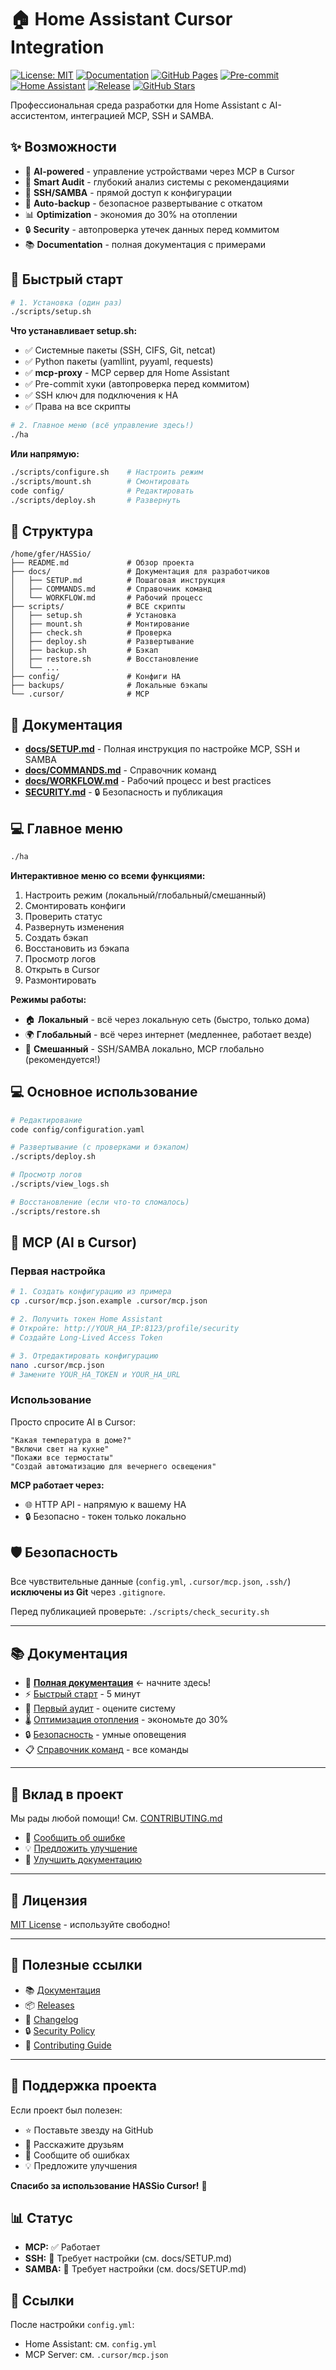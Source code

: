# 🏠 Home Assistant Cursor Integration

[![License: MIT](https://img.shields.io/badge/License-MIT-yellow.svg)](https://opensource.org/licenses/MIT)
[![Documentation](https://img.shields.io/badge/docs-live-brightgreen)][docs]
[![GitHub Pages](https://github.com/Gfermoto/HASSio_Cursor/workflows/Deploy%20Documentation/badge.svg)](https://github.com/Gfermoto/HASSio_Cursor/actions)
[![Pre-commit](https://img.shields.io/badge/pre--commit-enabled-brightgreen?logo=pre-commit)](https://github.com/pre-commit/pre-commit)
[![Home Assistant](https://img.shields.io/badge/Home%20Assistant-Compatible-41BDF5.svg)](https://www.home-assistant.io/)
[![Release](https://img.shields.io/github/v/release/Gfermoto/HASSio_Cursor)](https://github.com/Gfermoto/HASSio_Cursor/releases)
[![GitHub Stars](https://img.shields.io/github/stars/Gfermoto/HASSio_Cursor?style=social)](https://github.com/Gfermoto/HASSio_Cursor/stargazers)

Профессиональная среда разработки для Home Assistant с AI-ассистентом, интеграцией MCP, SSH и SAMBA.

## ✨ Возможности

- 🤖 **AI-powered** - управление устройствами через MCP в Cursor
- 🔬 **Smart Audit** - глубокий анализ системы с рекомендациями
- 🔧 **SSH/SAMBA** - прямой доступ к конфигурации
- 💾 **Auto-backup** - безопасное развертывание с откатом
- 📊 **Optimization** - экономия до 30% на отоплении
- 🔒 **Security** - автопроверка утечек данных перед коммитом
- 📚 **Documentation** - полная документация с примерами

## 🚀 Быстрый старт

```bash
# 1. Установка (один раз)
./scripts/setup.sh
```

**Что устанавливает setup.sh:**

- ✅ Системные пакеты (SSH, CIFS, Git, netcat)
- ✅ Python пакеты (yamllint, pyyaml, requests)
- ✅ **mcp-proxy** - MCP сервер для Home Assistant
- ✅ Pre-commit хуки (автопроверка перед коммитом)
- ✅ SSH ключ для подключения к HA
- ✅ Права на все скрипты

```bash
# 2. Главное меню (всё управление здесь!)
./ha
```

**Или напрямую:**

```bash
./scripts/configure.sh    # Настроить режим
./scripts/mount.sh        # Смонтировать
code config/              # Редактировать
./scripts/deploy.sh       # Развернуть
```

## 📂 Структура

```text
/home/gfer/HASSio/
├── README.md             # Обзор проекта
├── docs/                 # Документация для разработчиков
│   ├── SETUP.md          # Пошаговая инструкция
│   ├── COMMANDS.md       # Справочник команд
│   └── WORKFLOW.md       # Рабочий процесс
├── scripts/              # ВСЕ скрипты
│   ├── setup.sh          # Установка
│   ├── mount.sh          # Монтирование
│   ├── check.sh          # Проверка
│   ├── deploy.sh         # Развертывание
│   ├── backup.sh         # Бэкап
│   ├── restore.sh        # Восстановление
│   └── ...
├── config/               # Конфиги HA
├── backups/              # Локальные бэкапы
└── .cursor/              # MCP
```

## 📖 Документация

- **[docs/SETUP.md](docs/SETUP.md)** - Полная инструкция по настройке MCP, SSH и SAMBA
- **[docs/COMMANDS.md](docs/COMMANDS.md)** - Справочник команд
- **[docs/WORKFLOW.md](docs/WORKFLOW.md)** - Рабочий процесс и best practices
- **[SECURITY.md](SECURITY.md)** - 🔒 Безопасность и публикация

## 💻 Главное меню

```bash
./ha
```

**Интерактивное меню со всеми функциями:**

1. Настроить режим (локальный/глобальный/смешанный)
2. Смонтировать конфиги
3. Проверить статус
4. Развернуть изменения
5. Создать бэкап
6. Восстановить из бэкапа
7. Просмотр логов
8. Открыть в Cursor
9. Размонтировать

**Режимы работы:**

- 🏠 **Локальный** - всё через локальную сеть (быстро, только дома)
- 🌍 **Глобальный** - всё через интернет (медленнее, работает везде)
- 🔀 **Смешанный** - SSH/SAMBA локально, MCP глобально (рекомендуется!)

## 💻 Основное использование

```bash
# Редактирование
code config/configuration.yaml

# Развертывание (с проверками и бэкапом)
./scripts/deploy.sh

# Просмотр логов
./scripts/view_logs.sh

# Восстановление (если что-то сломалось)
./scripts/restore.sh
```

## 🤖 MCP (AI в Cursor)

### Первая настройка

```bash
# 1. Создать конфигурацию из примера
cp .cursor/mcp.json.example .cursor/mcp.json

# 2. Получить токен Home Assistant
# Откройте: http://YOUR_HA_IP:8123/profile/security
# Создайте Long-Lived Access Token

# 3. Отредактировать конфигурацию
nano .cursor/mcp.json
# Замените YOUR_HA_TOKEN и YOUR_HA_URL
```

### Использование

Просто спросите AI в Cursor:

```text
"Какая температура в доме?"
"Включи свет на кухне"
"Покажи все термостаты"
"Создай автоматизацию для вечернего освещения"
```

**MCP работает через:**

- 🌐 HTTP API - напрямую к вашему HA
- 🔒 Безопасно - токен только локально

## 🛡️ Безопасность

Все чувствительные данные (`config.yml`, `.cursor/mcp.json`, `.ssh/`) **исключены из Git** через `.gitignore`.

Перед публикацией проверьте: `./scripts/check_security.sh`

---

## 📚 Документация

- 📖 **[Полная документация](https://gfermoto.github.io/HASSio_Cursor)** ← начните здесь!
- ⚡ [Быстрый старт](docs/setup/quickstart.md) - 5 минут
- 🔬 [Первый аудит](docs/guides/first-audit.md) - оцените систему
- 🌡️ [Оптимизация отопления](docs/guides/heating-optimization.md) - экономьте до 30%
- 🔒 [Безопасность](docs/guides/security.md) - умные оповещения
- 📋 [Справочник команд](docs/reference/COMMANDS.md) - все команды

---

## 🤝 Вклад в проект

Мы рады любой помощи! См. [CONTRIBUTING.md](CONTRIBUTING.md)

- 🐛 [Сообщить об ошибке](https://github.com/Gfermoto/HASSio_Cursor/issues/new)
- 💡 [Предложить улучшение](https://github.com/Gfermoto/HASSio_Cursor/issues/new)
- 📖 [Улучшить документацию](https://github.com/Gfermoto/HASSio_Cursor/edit/main/docs/)

---

## 📄 Лицензия

[MIT License](LICENSE) - используйте свободно!

---

## 🔗 Полезные ссылки

- 📚 [Документация](https://gfermoto.github.io/HASSio_Cursor)
- 📦 [Releases](https://github.com/Gfermoto/HASSio_Cursor/releases)
- 📝 [Changelog](CHANGELOG.md)
- 🔒 [Security Policy](SECURITY.md)
- 🤝 [Contributing Guide](CONTRIBUTING.md)

---

## 🌟 Поддержка проекта

Если проект был полезен:

- ⭐ Поставьте звезду на GitHub
- 📢 Расскажите друзьям
- 🐛 Сообщите об ошибках
- 💡 Предложите улучшения

**Спасибо за использование HASSio Cursor!** 🎉

## 📊 Статус

- **MCP:** ✅ Работает
- **SSH:** 🔧 Требует настройки (см. docs/SETUP.md)
- **SAMBA:** 🔧 Требует настройки (см. docs/SETUP.md)

## 🔗 Ссылки

После настройки `config.yml`:

- Home Assistant: см. `config.yml`
- MCP Server: см. `.cursor/mcp.json`

[docs]: https://gfermoto.github.io/HASSio_Cursor
